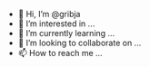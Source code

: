 - 👋 Hi, I’m @gribja
- 👀 I’m interested in ...
- 🌱 I’m currently learning ...
- 💞️ I’m looking to collaborate on ...
- 📫 How to reach me ...

<!---
gribja/gribja is a ✨ special ✨ repository because its `README.md` (this file) appears on your GitHub profile.
You can click the Preview link to take a look at your changes.
--->
